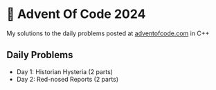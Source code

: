 # 🎄 Advent Of Code 2024

My solutions to the daily problems posted at [adventofcode.com](https://adventofcode.com/2024) in C++

## Daily Problems

- Day 1: Historian Hysteria (2 parts)
- Day 2: Red-nosed Reports (2 parts)
